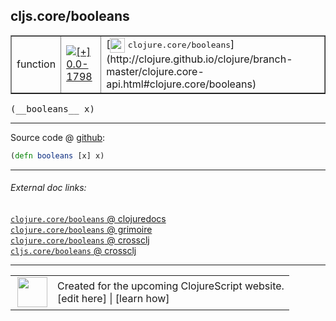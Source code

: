 ## cljs.core/booleans



 <table border="1">
<tr>
<td>function</td>
<td><a href="https://github.com/cljsinfo/cljs-api-docs/tree/0.0-1798"><img valign="middle" alt="[+] 0.0-1798" title="Added in 0.0-1798" src="https://img.shields.io/badge/+-0.0--1798-lightgrey.svg"></a> </td>
<td>
[<img height="24px" valign="middle" src="http://i.imgur.com/1GjPKvB.png"> <samp>clojure.core/booleans</samp>](http://clojure.github.io/clojure/branch-master/clojure.core-api.html#clojure.core/booleans)
</td>
</tr>
</table>


 <samp>
(__booleans__ x)<br>
</samp>

---







Source code @ [github](https://github.com/clojure/clojurescript/blob/r2655/src/cljs/cljs/core.cljs#L1989):

```clj
(defn booleans [x] x)
```

<!--
Repo - tag - source tree - lines:

 <pre>
clojurescript @ r2655
└── src
    └── cljs
        └── cljs
            └── <ins>[core.cljs:1989](https://github.com/clojure/clojurescript/blob/r2655/src/cljs/cljs/core.cljs#L1989)</ins>
</pre>

-->

---



###### External doc links:

[`clojure.core/booleans` @ clojuredocs](http://clojuredocs.org/clojure.core/booleans)<br>
[`clojure.core/booleans` @ grimoire](http://conj.io/store/v1/org.clojure/clojure/1.7.0-beta3/clj/clojure.core/booleans/)<br>
[`clojure.core/booleans` @ crossclj](http://crossclj.info/fun/clojure.core/booleans.html)<br>
[`cljs.core/booleans` @ crossclj](http://crossclj.info/fun/cljs.core.cljs/booleans.html)<br>

---

 <table>
<tr><td>
<img valign="middle" align="right" width="48px" src="http://i.imgur.com/Hi20huC.png">
</td><td>
Created for the upcoming ClojureScript website.<br>
[edit here] | [learn how]
</td></tr></table>

[edit here]:https://github.com/cljsinfo/cljs-api-docs/blob/master/cljsdoc/cljs.core_booleans.cljsdoc
[learn how]:https://github.com/cljsinfo/cljs-api-docs/wiki/cljsdoc-files

<!--

This information was too distracting to show to readers, but I'll leave it
commented here since it is helpful to:

- pretty-print the data used to generate this document
- and show how to retrieve that data



The API data for this symbol:

```clj
{:ns "cljs.core",
 :name "booleans",
 :signature ["[x]"],
 :history [["+" "0.0-1798"]],
 :type "function",
 :full-name-encode "cljs.core_booleans",
 :source {:code "(defn booleans [x] x)",
          :title "Source code",
          :repo "clojurescript",
          :tag "r2655",
          :filename "src/cljs/cljs/core.cljs",
          :lines [1989]},
 :full-name "cljs.core/booleans",
 :clj-symbol "clojure.core/booleans"}

```

Retrieve the API data for this symbol:

```clj
;; from Clojure REPL
(require '[clojure.edn :as edn])
(-> (slurp "https://raw.githubusercontent.com/cljsinfo/cljs-api-docs/catalog/cljs-api.edn")
    (edn/read-string)
    (get-in [:symbols "cljs.core/booleans"]))
```

-->
